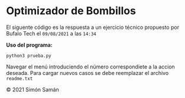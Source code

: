 # Optimizador de Bombillos 

El siguente código es la respuesta a un ejercicio técnico propuesto por Bufalo Tech el `09/08/2021` a las `14:34`

**Uso del programa:**

```
python3 prueba.py
```
Navegar el menú introduciendo el número correspondiete a la accion deseada.
Para cargar nuevos casos se debe reemplazar el archivo `readme.txt`

© 2021 Simón Samán